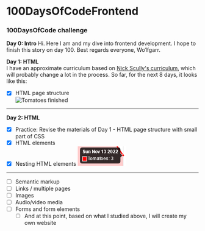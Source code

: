 # 100DaysOfCodeFrontend
### 100DaysOfCode challenge 

**Day 0: Intro**
Hi. Here I am and my dive into frontend development. I hope to finish this story on day 100. Best regards everyone, Wo1fgarr.

**Day 1: HTML**  
I have an approximate curriculum based on [Nick Scully's curriculum](https://levelup.gitconnected.com/a-100daysofcode-timeboxed-front-end-development-curriculum-cb4b6c2081c2), which will probably change a lot in the process. So far, for the next 8 days, it looks like this:
* [x] HTML page structure  
![Tomatoes finished](https://i.ibb.co/wWwRmVn/2022-11-12-161427.png)  
---
**Day 2: HTML**
* [x] Practice: Revise the materials of Day 1 - HTML page structure with small part of CSS
* [x] HTML elements
* [x] Nesting HTML elements
![Tomatoes finished](./src/img/2022-11-13.png)   
---
* [ ] Semantic markup
* [ ] Links / multiple pages
* [ ] Images
* [ ] Audio/video media
* [ ] Forms and form elements
  * [ ] And at this point, based on what I studied above, I will create my own website
